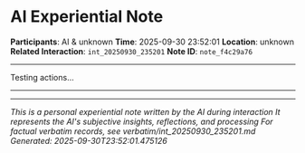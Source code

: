 # AI Experiential Note

**Participants**: AI & unknown
**Time**: 2025-09-30 23:52:01
**Location**: unknown
**Related Interaction**: `int_20250930_235201`
**Note ID**: `note_f4c29a76`

---

Testing actions...

---

---
*This is a personal experiential note written by the AI during interaction*
*It represents the AI's subjective insights, reflections, and processing*
*For factual verbatim records, see verbatim/int_20250930_235201.md*
*Generated: 2025-09-30T23:52:01.475126*
